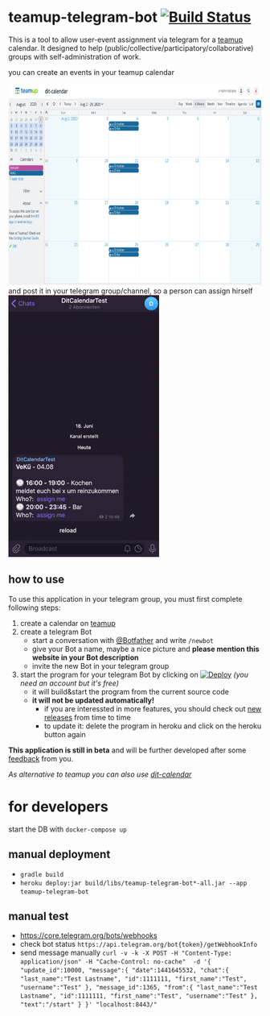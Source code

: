 # teamup-telegram-bot [![Build Status](https://travis-ci.org/dit-calendar/teamup-telegram-bot.svg?branch=master)](https://travis-ci.org/dit-calendar/teamup-telegram-bot)

This is a tool to allow user-event assignment via telegram for a [teamup](https://www.teamup.com/) calendar. It designed to help (public/collective/participatory/collaborative) groups with self-administration of work.

you can create an events in your teamup calendar

<img src="doc/img/teamup-calendar.png" height="400"/>
and post it in your telegram group/channel, so a person can assign hirself
<img src="doc/img/telegram-bot.gif" alt="telegram-gif"/>


## how to use
To use this application in your telegram group, you must first complete following steps:
1. create a calendar on [teamup](https://www.teamup.com/)
2. create a telegram Bot
   * start a conversation with [@Botfather](https://t.me/botfather) and write `/newbot`
   * give your Bot a name, maybe a nice picture and **please mention this website in your Bot description**
   * invite the new Bot in your telegram group
4. start the program for your telegram Bot by clicking on
    [![Deploy](https://www.herokucdn.com/deploy/button.svg)](https://heroku.com/deploy?template=https://github.com/dit-calendar/teamup-telegram-bot/tree/master) _(you need an account but it's free)_
   * it will build&start the program from the current source code
   * **it will not be updated automatically!**
     * if you are interessted in more features, you should check out [new releases](https://github.com/dit-calendar/teamup-telegram-bot/releases) from time to time
     * to update it: delete the program in heroku and click on the heroku button again

**This application is still in beta** and will be further developed after some [feedback](https://github.com/dit-calendar/teamup-telegram-bot/issues) from you.

_As alternative to teamup you can also use [dit-calendar](https://github.com/dit-calendar/dit-calendar.github.io)_

# for developers

start the DB with `docker-compose up`

## manual deployment
* `gradle build`
* `heroku deploy:jar build/libs/teamup-telegram-bot*-all.jar --app teamup-telegram-bot`

## manual test
* https://core.telegram.org/bots/webhooks
* check bot status `https://api.telegram.org/bot{token}/getWebhookInfo`
* send message manually
 `curl -v -k -X POST -H "Content-Type: application/json" -H "Cache-Control: no-cache"  -d '{
 "update_id":10000,
 "message":{
   "date":1441645532,
   "chat":{
      "last_name":"Test Lastname",
      "id":1111111,
      "first_name":"Test",
      "username":"Test"
   },
   "message_id":1365,
   "from":{
      "last_name":"Test Lastname",
      "id":1111111,
      "first_name":"Test",
      "username":"Test"
   },
   "text":"/start"
 }
 }' "localhost:8443/"`
